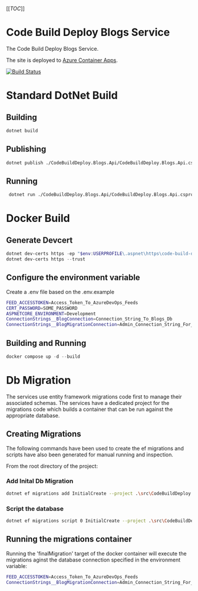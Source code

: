 [[_TOC_]]

# Code Build Deploy Blogs Service

The Code Build Deploy Blogs Service.

The site is deployed to [Azure Container Apps](https://azure.microsoft.com/en-gb/products/container-apps).

[![Build Status](https://markpollard.visualstudio.com/CodeBuildDeploy/_apis/build/status%2FCodeBuildDeploy.Blogs?branchName=main)](https://markpollard.visualstudio.com/CodeBuildDeploy/_build/latest?definitionId=6&branchName=main)

# Standard DotNet Build

## Building

```bash
dotnet build
```

## Publishing

```bash
dotnet publish ./CodeBuildDeploy.Blogs.Api/CodeBuildDeploy.Blogs.Api.csproj --framework net8.0 --self-contained:false --no-restore -o ./publish/net8.0
```

## Running

```bash
 dotnet run ./CodeBuildDeploy.Blogs.Api/CodeBuildDeploy.Blogs.Api.csproj
```

# Docker Build

## Generate Devcert

```powershell
dotnet dev-certs https -ep "$env:USERPROFILE\.aspnet\https\code-build-deploy.pfx" -p SOME_PASSWORD
dotnet dev-certs https --trust
```

## Configure the environment variable
Create a .env file based on the .env.example
```bash
FEED_ACCESSTOKEN=Access_Token_To_AzureDevOps_Feeds
CERT_PASSWORD=SOME_PASSWORD
ASPNETCORE_ENVIRONMENT=Development
ConnectionStrings__BlogConnection=Connection_String_To_Blogs_Db
ConnectionStrings__BlogMigrationConnection=Admin_Connection_String_For_Running_Migrations
```

## Building and Running

```powershell
docker compose up -d --build
```

# Db Migration

The services use entity framework migrations code first to manage their associated schemas. 
The services have a dedicated project for the migrations code which builds a container that can be run against the appropriate database.

## Creating Migrations

The following commands have been used to create the ef migrations and scripts have also been generated for manual running and inspection. 

From the root directory of the project:

### Add Inital Db Migration

```bash
dotnet ef migrations add InitialCreate --project .\src\CodeBuildDeploy.Blogs.DA.EF.Deploy
```

### Script the database

```bash
dotnet ef migrations script 0 InitialCreate --project .\src\CodeBuildDeploy.Blogs.DA.EF.Deploy -o .\src\CodeBuildDeploy.Blogs.DA.EF.Deploy\DbScripts\10-InitialCreate.sql
```

## Running the migrations container

Running the 'finalMigration' target of the docker container will execute the migrations aginst the database connection specified in the environment variable:

```bash
FEED_ACCESSTOKEN=Access_Token_To_AzureDevOps_Feeds
ConnectionStrings__BlogMigrationConnection=Admin_Connection_String_For_Running_Migrations
``` 